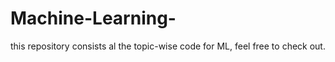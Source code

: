 # Machine-Learning-
this repository consists al the topic-wise code for ML, feel free to check out. 
